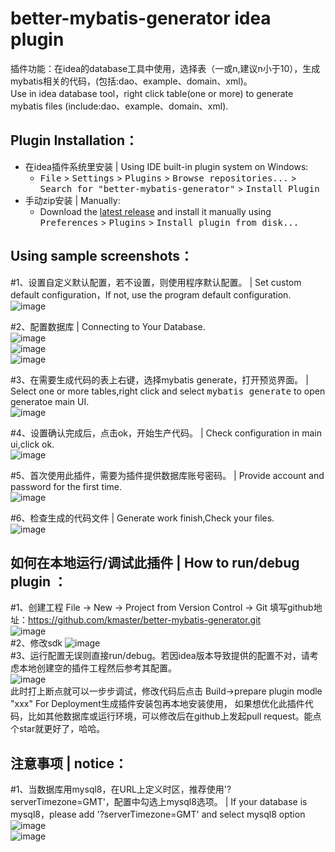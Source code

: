 better-mybatis-generator idea plugin
====
插件功能：在idea的database工具中使用，选择表（一或n,建议n小于10），生成mybatis相关的代码，(包括:dao、example、domain、xml)。<br>
Use in idea database tool，right click table(one or more) to generate mybatis files (include:dao、example、domain、xml).<br>

Plugin Installation：
-------
- 在idea插件系统里安装 | Using IDE built-in plugin system on Windows:
  - <kbd>File</kbd> > <kbd>Settings</kbd> > <kbd>Plugins</kbd> > <kbd>Browse repositories...</kbd> > <kbd>Search for "better-mybatis-generator"</kbd> > <kbd>Install Plugin</kbd>
- 手动zip安装 | Manually:
  - Download the [latest release](https://plugins.jetbrains.com/plugin/11021-better-mybatis-generator) and install it manually using <kbd>Preferences</kbd> > <kbd>Plugins</kbd> > <kbd>Install plugin from disk...</kbd>

Using sample screenshots：
-------
#1、设置自定义默认配置，若不设置，则使用程序默认配置。 | Set custom default configuration，If not, use the program default configuration.<br>
![image](https://github.com/kmaster/better-mybatis-generator/blob/master/image/1.png)<br>

#2、配置数据库 | Connecting to Your Database.<br>
![image](https://github.com/kmaster/better-mybatis-generator/blob/master/image/2.png)<br>
![image](https://github.com/kmaster/better-mybatis-generator/blob/master/image/3.png)<br>
![image](https://github.com/kmaster/better-mybatis-generator/blob/master/image/4.png)<br>

#3、在需要生成代码的表上右键，选择mybatis generate，打开预览界面。 | Select one or more tables,right click and select <kbd>mybatis generate</kbd> to open generatoe main UI. <br>
![image](https://github.com/kmaster/better-mybatis-generator/blob/master/image/5.png)<br>

#4、设置确认完成后，点击ok，开始生产代码。 | Check configuration in main ui,click ok.<br>
![image](https://github.com/kmaster/better-mybatis-generator/blob/master/image/6.png)<br>

#5、首次使用此插件，需要为插件提供数据库账号密码。 | Provide account and password for the first time. <br>
![image](https://github.com/kmaster/better-mybatis-generator/blob/master/image/7.png)<br>

#6、检查生成的代码文件 | Generate work finish,Check your files.<br>
![image](https://github.com/kmaster/better-mybatis-generator/blob/master/image/8.png)<br>


如何在本地运行/调试此插件 | How to run/debug plugin ：
-------
#1、创建工程  File -> New -> Project from Version Control -> Git  填写github地址：https://github.com/kmaster/better-mybatis-generator.git<br>
![image](https://github.com/kmaster/better-mybatis-generator/blob/master/image/从github创建工程.png)<br>
#2、修改sdk
![image](https://github.com/kmaster/better-mybatis-generator/blob/master/image/修改插件sdk.png)<br>
#3、运行配置无误则直接run/debug。若因idea版本导致提供的配置不对，请考虑本地创建空的插件工程然后参考其配置。<br>
![image](https://github.com/kmaster/better-mybatis-generator/blob/master/image/run.png)<br>
此时打上断点就可以一步步调试，修改代码后点击 Build->prepare plugin modle "xxx" For Deployment生成插件安装包再本地安装使用，
如果想优化此插件代码，比如其他数据库或运行环境，可以修改后在github上发起pull request。能点个star就更好了，哈哈。

注意事项 | notice：
-------
#1、当数据库用mysql8，在URL上定义时区，推荐使用'?serverTimezone=GMT'，配置中勾选上mysql8选项。 | If your database is mysql8，please add  '?serverTimezone=GMT' and select mysql8 option<br>
![image](https://github.com/kmaster/better-mybatis-generator/blob/master/image/mysql8-config.png)<br>
![image](https://github.com/kmaster/better-mybatis-generator/blob/master/image/mysql选项.png)<br>


